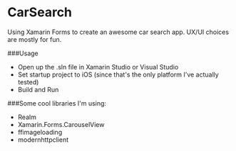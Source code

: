 # CarSearch
Using Xamarin Forms to create an awesome car search app. UX/UI choices are mostly for fun.

###Usage

* Open up the .sln file in Xamarin Studio or Visual Studio
* Set startup project to iOS (since that's the only platform I've actually tested)
* Build and Run

###Some cool libraries I'm using:

* Realm
* Xamarin.Forms.CarouselView
* ffimageloading
* modernhttpclient

